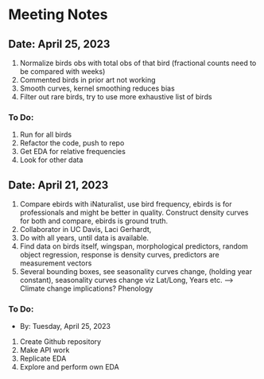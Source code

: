 # Meeting Notes


## Date: April 25, 2023
1. Normalize birds obs with total obs of that bird (fractional counts need to be compared with weeks)
2. Commented birds in prior art not working
3. Smooth curves, kernel smoothing reduces bias
4. Filter out rare birds, try to use more exhaustive list of birds

### To Do:
1. Run for all birds
2. Refactor the code, push to repo
3. Get EDA for relative frequencies
4. Look for other data



## Date: April 21, 2023
1. Compare ebirds with iNaturalist, use bird frequency, ebirds is for professionals and might be better in quality. Construct density curves for both and compare, ebirds is ground truth. 
2. Collaborator in UC Davis, Laci Gerhardt, 
3. Do with all years, until data is available.
4. Find data on birds itself, wingspan, morphological predictors, random object regression, response is density curves, predictors are measurement vectors
5. Several bounding boxes, see seasonality curves change, (holding year constant), seasonality curves change viz Lat/Long, Years etc. --> Climate change implications? Phenology 

### To Do:
- By: Tuesday, April 25, 2023
1. Create Github repository
2. Make API work 
3. Replicate EDA
4. Explore and perform own EDA